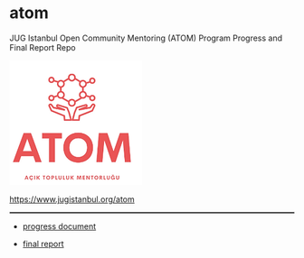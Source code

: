 # atom
JUG Istanbul Open Community Mentoring (ATOM) Program Progress and Final Report Repo

![atom_logo.png](assets%2Fatom_logo.png)

https://www.jugistanbul.org/atom

<hr style="border:1px solid gray">

- [progress document](progress.md)

- [final report](final.md)
